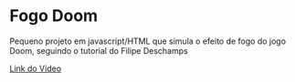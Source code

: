 # Fogo Doom
Pequeno projeto em javascript/HTML que simula o efeito de fogo do jogo Doom, seguindo o tutorial do Filipe Deschamps

[Link do Vídeo](https://youtu.be/fxm8cadCqbs)